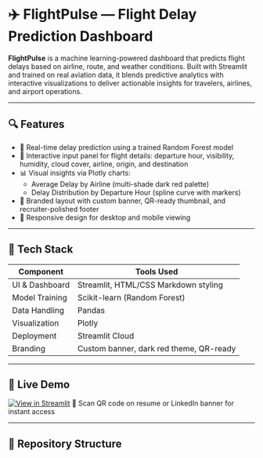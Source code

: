 # ✈️ FlightPulse — Flight Delay Prediction Dashboard

**FlightPulse** is a machine learning-powered dashboard that predicts flight delays based on airline, route, and weather conditions. Built with Streamlit and trained on real aviation data, it blends predictive analytics with interactive visualizations to deliver actionable insights for travelers, airlines, and airport operations.

---

## 🔍 Features

- 🎯 Real-time delay prediction using a trained Random Forest model  
- 🧭 Interactive input panel for flight details: departure hour, visibility, humidity, cloud cover, airline, origin, and destination  
- 📊 Visual insights via Plotly charts:
  - Average Delay by Airline (multi-shade dark red palette)
  - Delay Distribution by Departure Hour (spline curve with markers)
- 🎨 Branded layout with custom banner, QR-ready thumbnail, and recruiter-polished footer  
- 📱 Responsive design for desktop and mobile viewing

---

## 🧠 Tech Stack

| Component        | Tools Used                                  |
|------------------|---------------------------------------------|
| UI & Dashboard   | Streamlit, HTML/CSS Markdown styling        |
| Model Training   | Scikit-learn (Random Forest)                |
| Data Handling    | Pandas                                      |
| Visualization    | Plotly                                      |
| Deployment       | Streamlit Cloud                             |
| Branding         | Custom banner, dark red theme, QR-ready     |

---

## 🚀 Live Demo

[![View in Streamlit](https://img.shields.io/badge/Launch%20App-FlightPulse-darkred?logo=streamlit)](https://share.streamlit.io/vikrantthenge/flight-delay-predictor/main/app.py)
📱 Scan QR code on resume or LinkedIn banner for instant access

---

## 📁 Repository Structure
